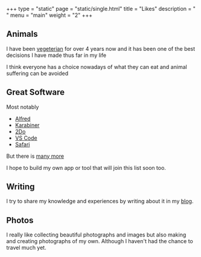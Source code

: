 +++
type = "static"
page = "static/single.html"
title = "Likes"
description = " "
menu = "main"
weight = "2"
+++

## Animals

I have been [vegeterian](https://learn-anything.xyz/philosophy/ethics/veganism) for over 4 years now and it has been one of the best decisions I have made thus far in my life

I think everyone has a choice nowadays of what they can eat and animal suffering can be avoided

## Great Software

Most notably

- [Alfred](https://learn-anything.xyz/software/tooling/productivity/alfred)
- [Karabiner](https://learn-anything.xyz/software/tooling/productivity/karabiner)
- [2Do](https://www.2doapp.com/)
- [VS Code](https://learn-anything.xyz/software/tooling/text-editors/vs-code)
- [Safari](http://www.wikiwand.com/en/Safari_(web_browser))

But there is [many more](https://github.com/nikitavoloboev/my-mac-os)

I hope to build my own app or tool that will join this list soon too.

## Writing

I try to share my knowledge and experiences by writing about it in my [blog](https://medium.com/@NikitaVoloboev).

## Photos

I really like collecting beautiful photographs and images but also making and creating photographs of my own. Although I haven't had the chance to travel much yet.

